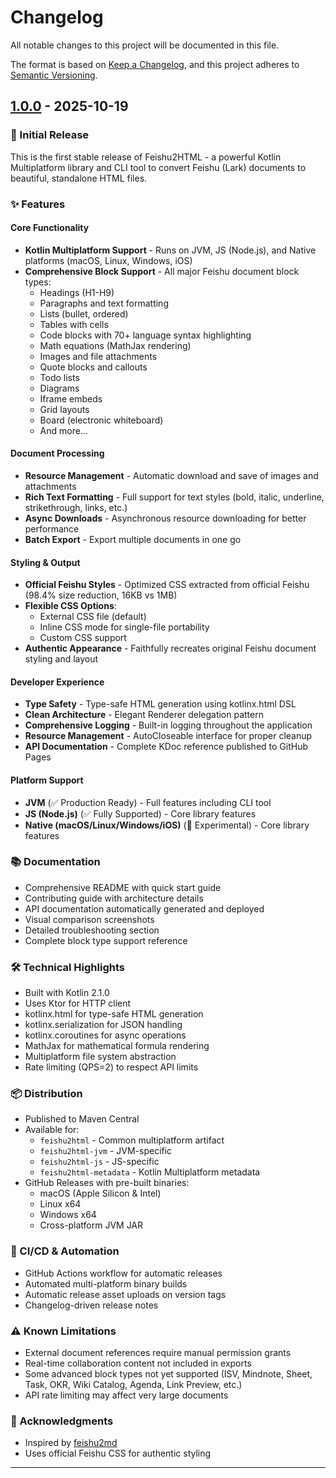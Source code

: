 # Changelog

All notable changes to this project will be documented in this file.

The format is based on [Keep a Changelog](https://keepachangelog.com/en/1.0.0/),
and this project adheres to [Semantic Versioning](https://semver.org/spec/v2.0.0.html).

## [1.0.0] - 2025-10-19

### 🎉 Initial Release

This is the first stable release of Feishu2HTML - a powerful Kotlin Multiplatform library and CLI tool to convert Feishu (Lark) documents to beautiful, standalone HTML files.

### ✨ Features

#### Core Functionality
- **Kotlin Multiplatform Support** - Runs on JVM, JS (Node.js), and Native platforms (macOS, Linux, Windows, iOS)
- **Comprehensive Block Support** - All major Feishu document block types:
  - Headings (H1-H9)
  - Paragraphs and text formatting
  - Lists (bullet, ordered)
  - Tables with cells
  - Code blocks with 70+ language syntax highlighting
  - Math equations (MathJax rendering)
  - Images and file attachments
  - Quote blocks and callouts
  - Todo lists
  - Diagrams
  - Iframe embeds
  - Grid layouts
  - Board (electronic whiteboard)
  - And more...

#### Document Processing
- **Resource Management** - Automatic download and save of images and attachments
- **Rich Text Formatting** - Full support for text styles (bold, italic, underline, strikethrough, links, etc.)
- **Async Downloads** - Asynchronous resource downloading for better performance
- **Batch Export** - Export multiple documents in one go

#### Styling & Output
- **Official Feishu Styles** - Optimized CSS extracted from official Feishu (98.4% size reduction, 16KB vs 1MB)
- **Flexible CSS Options**:
  - External CSS file (default)
  - Inline CSS mode for single-file portability
  - Custom CSS support
- **Authentic Appearance** - Faithfully recreates original Feishu document styling and layout

#### Developer Experience
- **Type Safety** - Type-safe HTML generation using kotlinx.html DSL
- **Clean Architecture** - Elegant Renderer delegation pattern
- **Comprehensive Logging** - Built-in logging throughout the application
- **Resource Management** - AutoCloseable interface for proper cleanup
- **API Documentation** - Complete KDoc reference published to GitHub Pages

#### Platform Support
- **JVM** (✅ Production Ready) - Full features including CLI tool
- **JS (Node.js)** (✅ Fully Supported) - Core library features
- **Native (macOS/Linux/Windows/iOS)** (🔄 Experimental) - Core library features

### 📚 Documentation
- Comprehensive README with quick start guide
- Contributing guide with architecture details
- API documentation automatically generated and deployed
- Visual comparison screenshots
- Detailed troubleshooting section
- Complete block type support reference

### 🛠️ Technical Highlights
- Built with Kotlin 2.1.0
- Uses Ktor for HTTP client
- kotlinx.html for type-safe HTML generation
- kotlinx.serialization for JSON handling
- kotlinx.coroutines for async operations
- MathJax for mathematical formula rendering
- Multiplatform file system abstraction
- Rate limiting (QPS=2) to respect API limits

### 📦 Distribution
- Published to Maven Central
- Available for:
  - `feishu2html` - Common multiplatform artifact
  - `feishu2html-jvm` - JVM-specific
  - `feishu2html-js` - JS-specific
  - `feishu2html-metadata` - Kotlin Multiplatform metadata
- GitHub Releases with pre-built binaries:
  - macOS (Apple Silicon & Intel)
  - Linux x64
  - Windows x64
  - Cross-platform JVM JAR

### 🔧 CI/CD & Automation
- GitHub Actions workflow for automatic releases
- Automated multi-platform binary builds
- Automatic release asset uploads on version tags
- Changelog-driven release notes

### ⚠️ Known Limitations
- External document references require manual permission grants
- Real-time collaboration content not included in exports
- Some advanced block types not yet supported (ISV, Mindnote, Sheet, Task, OKR, Wiki Catalog, Agenda, Link Preview, etc.)
- API rate limiting may affect very large documents

### 🙏 Acknowledgments
- Inspired by [feishu2md](https://github.com/S-TE11A/feishu2md)
- Uses official Feishu CSS for authentic styling

---

[1.0.0]: https://github.com/yidafu/feishu2html/releases/tag/v1.0.0

